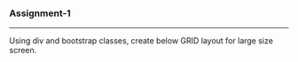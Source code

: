 ### Assignment-1
---------------------------
Using div and bootstrap classes, create below GRID layout for large size screen. 
